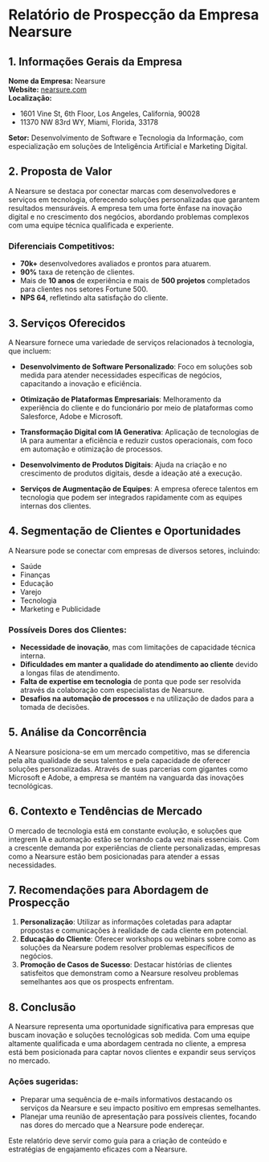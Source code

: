 # Relatório de Prospecção da Empresa Nearsure

## 1. Informações Gerais da Empresa
**Nome da Empresa:** Nearsure  
**Website:** [nearsure.com](https://www.nearsure.com)  
**Localização:**  
- 1601 Vine St, 6th Floor, Los Angeles, California, 90028  
- 11370 NW 83rd WY, Miami, Florida, 33178  

**Setor:** Desenvolvimento de Software e Tecnologia da Informação, com especialização em soluções de Inteligência Artificial e Marketing Digital.

## 2. Proposta de Valor
A Nearsure se destaca por conectar marcas com desenvolvedores e serviços em tecnologia, oferecendo soluções personalizadas que garantem resultados mensuráveis. A empresa tem uma forte ênfase na inovação digital e no crescimento dos negócios, abordando problemas complexos com uma equipe técnica qualificada e experiente.

### Diferenciais Competitivos:
- **70k+** desenvolvedores avaliados e prontos para atuarem.
- **90%** taxa de retenção de clientes.
- Mais de **10 anos** de experiência e mais de **500 projetos** completados para clientes nos setores Fortune 500.
- **NPS 64**, refletindo alta satisfação do cliente.

## 3. Serviços Oferecidos
A Nearsure fornece uma variedade de serviços relacionados à tecnologia, que incluem:

- **Desenvolvimento de Software Personalizado**: Foco em soluções sob medida para atender necessidades específicas de negócios, capacitando a inovação e eficiência.
  
- **Otimização de Plataformas Empresariais**: Melhoramento da experiência do cliente e do funcionário por meio de plataformas como Salesforce, Adobe e Microsoft.

- **Transformação Digital com IA Generativa**: Aplicação de tecnologias de IA para aumentar a eficiência e reduzir custos operacionais, com foco em automação e otimização de processos.

- **Desenvolvimento de Produtos Digitais**: Ajuda na criação e no crescimento de produtos digitais, desde a ideação até a execução.
  
- **Serviços de Augmentação de Equipes**: A empresa oferece talentos em tecnologia que podem ser integrados rapidamente com as equipes internas dos clientes.

## 4. Segmentação de Clientes e Oportunidades
A Nearsure pode se conectar com empresas de diversos setores, incluindo:
- Saúde
- Finanças
- Educação
- Varejo
- Tecnologia
- Marketing e Publicidade

### Possíveis Dores dos Clientes:
- **Necessidade de inovação**, mas com limitações de capacidade técnica interna.
- **Dificuldades em manter a qualidade do atendimento ao cliente** devido a longas filas de atendimento.
- **Falta de expertise em tecnologia** de ponta que pode ser resolvida através da colaboração com especialistas de Nearsure.
- **Desafios na automação de processos** e na utilização de dados para a tomada de decisões.

## 5. Análise da Concorrência
A Nearsure posiciona-se em um mercado competitivo, mas se diferencia pela alta qualidade de seus talentos e pela capacidade de oferecer soluções personalizadas. Através de suas parcerias com gigantes como Microsoft e Adobe, a empresa se mantém na vanguarda das inovações tecnológicas.

## 6. Contexto e Tendências de Mercado
O mercado de tecnologia está em constante evolução, e soluções que integrem IA e automação estão se tornando cada vez mais essenciais. Com a crescente demanda por experiências de cliente personalizadas, empresas como a Nearsure estão bem posicionadas para atender a essas necessidades.

## 7. Recomendações para Abordagem de Prospecção
1. **Personalização**: Utilizar as informações coletadas para adaptar propostas e comunicações à realidade de cada cliente em potencial.
2. **Educação do Cliente**: Oferecer workshops ou webinars sobre como as soluções da Nearsure podem resolver problemas específicos de negócios.
3. **Promoção de Casos de Sucesso**: Destacar histórias de clientes satisfeitos que demonstram como a Nearsure resolveu problemas semelhantes aos que os prospects enfrentam.

## 8. Conclusão
A Nearsure representa uma oportunidade significativa para empresas que buscam inovação e soluções tecnológicas sob medida. Com uma equipe altamente qualificada e uma abordagem centrada no cliente, a empresa está bem posicionada para captar novos clientes e expandir seus serviços no mercado.

### Ações sugeridas:
- Preparar uma sequência de e-mails informativos destacando os serviços da Nearsure e seu impacto positivo em empresas semelhantes.
- Planejar uma reunião de apresentação para possíveis clientes, focando nas dores do mercado que a Nearsure pode endereçar.

Este relatório deve servir como guia para a criação de conteúdo e estratégias de engajamento eficazes com a Nearsure.